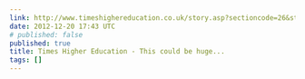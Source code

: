 ```yaml
---
link: http://www.timeshighereducation.co.uk/story.asp?sectioncode=26&storycode=422034&c=2
date: 2012-12-20 17:43 UTC
# published: false
published: true
title: Times Higher Education - This could be huge...
tags: []
---
```




